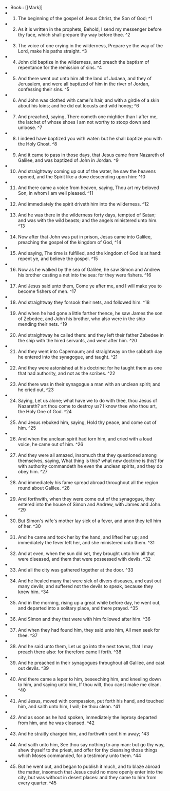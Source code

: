 - Book:: [[Mark]]
- 1. The beginning of the gospel of Jesus Christ, the Son of God; ^1
- 2. As it is written in the prophets, Behold, I send my messenger before thy face, which shall prepare thy way before thee. ^2
- 3. The voice of one crying in the wilderness, Prepare ye the way of the Lord, make his paths straight. ^3
- 4. John did baptize in the wilderness, and preach the baptism of repentance for the remission of sins. ^4
- 5. And there went out unto him all the land of Judaea, and they of Jerusalem, and were all baptized of him in the river of Jordan, confessing their sins. ^5
- 6. And John was clothed with camel's hair, and with a girdle of a skin about his loins; and he did eat locusts and wild honey; ^6
- 7. And preached, saying, There cometh one mightier than I after me, the latchet of whose shoes I am not worthy to stoop down and unloose. ^7
- 8. I indeed have baptized you with water: but he shall baptize you with the Holy Ghost. ^8
- 9. And it came to pass in those days, that Jesus came from Nazareth of Galilee, and was baptized of John in Jordan. ^9
- 10. And straightway coming up out of the water, he saw the heavens opened, and the Spirit like a dove descending upon him: ^10
- 11. And there came a voice from heaven, saying, Thou art my beloved Son, in whom I am well pleased. ^11
- 12. And immediately the spirit driveth him into the wilderness. ^12
- 13. And he was there in the wilderness forty days, tempted of Satan; and was with the wild beasts; and the angels ministered unto him. ^13
- 14. Now after that John was put in prison, Jesus came into Galilee, preaching the gospel of the kingdom of God, ^14
- 15. And saying, The time is fulfilled, and the kingdom of God is at hand: repent ye, and believe the gospel. ^15
- 16. Now as he walked by the sea of Galilee, he saw Simon and Andrew his brother casting a net into the sea: for they were fishers. ^16
- 17. And Jesus said unto them, Come ye after me, and I will make you to become fishers of men. ^17
- 18. And straightway they forsook their nets, and followed him. ^18
- 19. And when he had gone a little farther thence, he saw James the son of Zebedee, and John his brother, who also were in the ship mending their nets. ^19
- 20. And straightway he called them: and they left their father Zebedee in the ship with the hired servants, and went after him. ^20
- 21. And they went into Capernaum; and straightway on the sabbath day he entered into the synagogue, and taught. ^21
- 22. And they were astonished at his doctrine: for he taught them as one that had authority, and not as the scribes. ^22
- 23. And there was in their synagogue a man with an unclean spirit; and he cried out, ^23
- 24. Saying, Let us alone; what have we to do with thee, thou Jesus of Nazareth? art thou come to destroy us? I know thee who thou art, the Holy One of God. ^24
- 25. And Jesus rebuked him, saying, Hold thy peace, and come out of him. ^25
- 26. And when the unclean spirit had torn him, and cried with a loud voice, he came out of him. ^26
- 27. And they were all amazed, insomuch that they questioned among themselves, saying, What thing is this? what new doctrine is this? for with authority commandeth he even the unclean spirits, and they do obey him. ^27
- 28. And immediately his fame spread abroad throughout all the region round about Galilee. ^28
- 29. And forthwith, when they were come out of the synagogue, they entered into the house of Simon and Andrew, with James and John. ^29
- 30. But Simon's wife's mother lay sick of a fever, and anon they tell him of her. ^30
- 31. And he came and took her by the hand, and lifted her up; and immediately the fever left her, and she ministered unto them. ^31
- 32. And at even, when the sun did set, they brought unto him all that were diseased, and them that were possessed with devils. ^32
- 33. And all the city was gathered together at the door. ^33
- 34. And he healed many that were sick of divers diseases, and cast out many devils; and suffered not the devils to speak, because they knew him. ^34
- 35. And in the morning, rising up a great while before day, he went out, and departed into a solitary place, and there prayed. ^35
- 36. And Simon and they that were with him followed after him. ^36
- 37. And when they had found him, they said unto him, All men seek for thee. ^37
- 38. And he said unto them, Let us go into the next towns, that I may preach there also: for therefore came I forth. ^38
- 39. And he preached in their synagogues throughout all Galilee, and cast out devils. ^39
- 40. And there came a leper to him, beseeching him, and kneeling down to him, and saying unto him, If thou wilt, thou canst make me clean. ^40
- 41. And Jesus, moved with compassion, put forth his hand, and touched him, and saith unto him, I will; be thou clean. ^41
- 42. And as soon as he had spoken, immediately the leprosy departed from him, and he was cleansed. ^42
- 43. And he straitly charged him, and forthwith sent him away; ^43
- 44. And saith unto him, See thou say nothing to any man: but go thy way, shew thyself to the priest, and offer for thy cleansing those things which Moses commanded, for a testimony unto them. ^44
- 45. But he went out, and began to publish it much, and to blaze abroad the matter, insomuch that Jesus could no more openly enter into the city, but was without in desert places: and they came to him from every quarter. ^45
